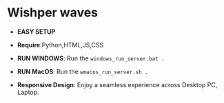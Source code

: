 # Wishper waves



-  **EASY SETUP**
-  **Require**:Python,HTML,JS,CSS

-  **RUN WINDOWS**: Run the ```windows_run_server.bat .```
-  **RUN MacOS**: Run the ```wmacos_run_server.sh .```


-  **Responsive Design**: Enjoy a seamless experience across Desktop PC, Laptop.
